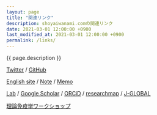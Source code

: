 ```yaml
---
layout: page
title: "関連リンク"
description: shoyaiwanami.comの関連リンク
date: 2021-03-01 12:00:00 +0900
last_modified_at: 2021-03-01 12:00:00 +0900
permalink: /links/
---
```



{{ page.description }}

[Twitter](https://twitter.com/iwanami13) /
[GitHub](https://github.com/iwanaminami)

[English site](https://en.shoyaiwanami.com/) /
[Note](https://note.shoyaiwanami.com/) /
[Memo](https://memo.shoyaiwanami.com/)

[Lab](http://bio-math10.biology.kyushu-u.ac.jp/) /
[Google Scholar](https://scholar.google.co.jp/citations?user=Vt5AAPcAAAAJ&hl=en) /
[ORCiD](https://orcid.org/0000-0003-1474-5348) /
[researchmap](https://researchmap.jp/iwanamishoya) /
[J-GLOBAL](https://jglobal.jst.go.jp/detail?JGLOBAL_ID=202001015465097756)

[理論免疫学ワークショップ](https://workshop.theoreticalimmunology.jp/)
